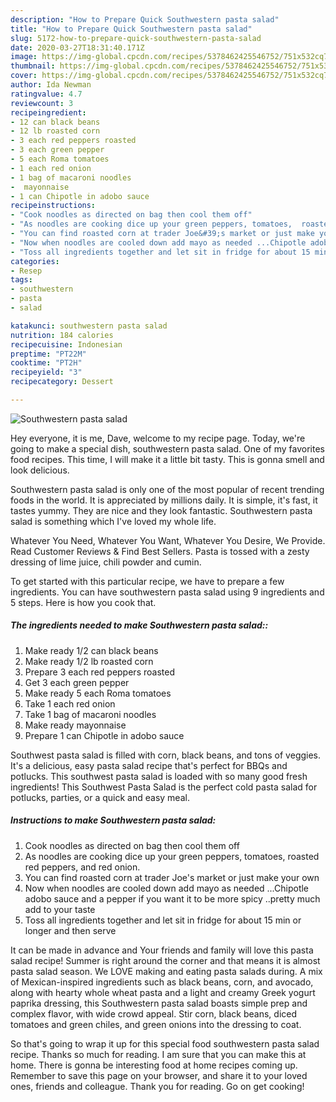 ```yaml
---
description: "How to Prepare Quick Southwestern pasta salad"
title: "How to Prepare Quick Southwestern pasta salad"
slug: 5172-how-to-prepare-quick-southwestern-pasta-salad
date: 2020-03-27T18:31:40.171Z
image: https://img-global.cpcdn.com/recipes/5378462425546752/751x532cq70/southwestern-pasta-salad-recipe-main-photo.jpg
thumbnail: https://img-global.cpcdn.com/recipes/5378462425546752/751x532cq70/southwestern-pasta-salad-recipe-main-photo.jpg
cover: https://img-global.cpcdn.com/recipes/5378462425546752/751x532cq70/southwestern-pasta-salad-recipe-main-photo.jpg
author: Ida Newman
ratingvalue: 4.7
reviewcount: 3
recipeingredient:
- 12 can black beans
- 12 lb roasted corn
- 3 each red peppers roasted
- 3 each green pepper
- 5 each Roma tomatoes
- 1 each red onion
- 1 bag of macaroni noodles
-  mayonnaise
- 1 can Chipotle in adobo sauce
recipeinstructions:
- "Cook noodles as directed on bag then cool them off"
- "As noodles are cooking dice up your green peppers, tomatoes,  roasted red peppers, and red onion."
- "You can find roasted corn at trader Joe&#39;s market or just make your own"
- "Now when noodles are cooled down add mayo as needed ...Chipotle adobo sauce and a pepper if you want it to be more spicy ..pretty much add to your taste"
- "Toss all ingredients together and let sit in fridge for about 15 min or longer and then serve"
categories:
- Resep
tags:
- southwestern
- pasta
- salad

katakunci: southwestern pasta salad
nutrition: 184 calories
recipecuisine: Indonesian
preptime: "PT22M"
cooktime: "PT2H"
recipeyield: "3"
recipecategory: Dessert

---
```



![Southwestern pasta salad](https://img-global.cpcdn.com/recipes/5378462425546752/751x532cq70/southwestern-pasta-salad-recipe-main-photo.jpg)

Hey everyone, it is me, Dave, welcome to my recipe page. Today, we're going to make a special dish, southwestern pasta salad. One of my favorites food recipes. This time, I will make it a little bit tasty. This is gonna smell and look delicious.

Southwestern pasta salad is only one of the most popular of recent trending foods in the world. It is appreciated by millions daily. It is simple, it's fast, it tastes yummy. They are nice and they look fantastic. Southwestern pasta salad is something which I've loved my whole life.

Whatever You Need, Whatever You Want, Whatever You Desire, We Provide. Read Customer Reviews &amp; Find Best Sellers. Pasta is tossed with a zesty dressing of lime juice, chili powder and cumin.


To get started with this particular recipe, we have to prepare a few ingredients. You can have southwestern pasta salad using 9 ingredients and 5 steps. Here is how you cook that.

##### The ingredients needed to make Southwestern pasta salad::

1. Make ready 1/2 can black beans
1. Make ready 1/2 lb roasted corn
1. Prepare 3 each red peppers roasted
1. Get 3 each green pepper
1. Make ready 5 each Roma tomatoes
1. Take 1 each red onion
1. Take 1 bag of macaroni noodles
1. Make ready  mayonnaise
1. Prepare 1 can Chipotle in adobo sauce


Southwest pasta salad is filled with corn, black beans, and tons of veggies. It&#39;s a delicious, easy pasta salad recipe that&#39;s perfect for BBQs and potlucks. This southwest pasta salad is loaded with so many good fresh ingredients! This Southwest Pasta Salad is the perfect cold pasta salad for potlucks, parties, or a quick and easy meal. 

##### Instructions to make Southwestern pasta salad:

1. Cook noodles as directed on bag then cool them off
1. As noodles are cooking dice up your green peppers, tomatoes,  roasted red peppers, and red onion.
1. You can find roasted corn at trader Joe&#39;s market or just make your own
1. Now when noodles are cooled down add mayo as needed ...Chipotle adobo sauce and a pepper if you want it to be more spicy ..pretty much add to your taste
1. Toss all ingredients together and let sit in fridge for about 15 min or longer and then serve


It can be made in advance and Your friends and family will love this pasta salad recipe! Summer is right around the corner and that means it is almost pasta salad season. We LOVE making and eating pasta salads during. A mix of Mexican-inspired ingredients such as black beans, corn, and avocado, along with hearty whole wheat pasta and a light and creamy Greek yogurt paprika dressing, this Southwestern pasta salad boasts simple prep and complex flavor, with wide crowd appeal. Stir corn, black beans, diced tomatoes and green chiles, and green onions into the dressing to coat. 

So that's going to wrap it up for this special food southwestern pasta salad recipe. Thanks so much for reading. I am sure that you can make this at home. There is gonna be interesting food at home recipes coming up. Remember to save this page on your browser, and share it to your loved ones, friends and colleague. Thank you for reading. Go on get cooking!
